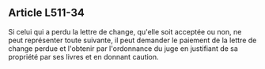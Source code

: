 Article L511-34
----
Si celui qui a perdu la lettre de change, qu'elle soit acceptée ou non, ne peut
représenter toute suivante, il peut demander le paiement de la lettre de change
perdue et l'obtenir par l'ordonnance du juge en justifiant de sa propriété par
ses livres et en donnant caution.

